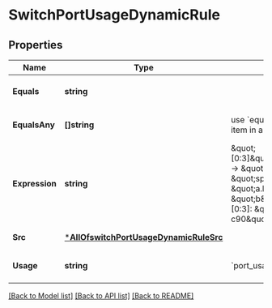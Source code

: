 # SwitchPortUsageDynamicRule

## Properties
Name | Type | Description | Notes
------------ | ------------- | ------------- | -------------
**Equals** | **string** |  | [optional] [default to null]
**EqualsAny** | **[]string** | use &#x60;equals_any&#x60; to match any item in a list | [optional] [default to null]
**Expression** | **string** | \&quot;[0:3]\&quot;:\&quot;abcdef\&quot; -&gt; \&quot;abc\&quot; \&quot;split(.)[1]\&quot;: \&quot;a.b.c\&quot; -&gt; \&quot;b\&quot; \&quot;split(-)[1][0:3]: \&quot;a1234-b5678-c90\&quot; -&gt; \&quot;b56\&quot; | [optional] [default to null]
**Src** | [***AllOfswitchPortUsageDynamicRuleSrc**](AllOfswitchPortUsageDynamicRuleSrc.md) |  | [default to null]
**Usage** | **string** | &#x60;port_usage&#x60; name | [optional] [default to null]

[[Back to Model list]](../README.md#documentation-for-models) [[Back to API list]](../README.md#documentation-for-api-endpoints) [[Back to README]](../README.md)

